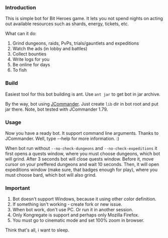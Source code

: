 ### Introduction
This is simple bot for Bit Heroes game. It lets you not spend nights on acting out available resources such as shards, energy, tickets, etc.

What can it do:
1. Grind dungeons, raids, PvPs, trials/gauntlets and expeditions
2. Watch the ads (in lobby and battles)
3. Collect bounties
4. Write logs for you
5. Be online for days
6. To fish

### Build
Easiest tool for this bot building is ant. Use ``ant jar`` to get bot in jar archive.

By the way, bot using [JCommander](jcommander.org). Just create ``lib`` dir in bot root and put jar there. Note, bot tested with JCommander 1.79. 

### Usage
Now you have a ready bot. It support command line arguments. Thanks to JCommander. Well, type --help for more information. :) 

When bot run without ``--no-check-dungeons`` and ``--no-check-expeditions`` it first opens a quests window, where you must choose dungeons, which bot will grind. After 3 seconds bot will close quests window. Before it, move cursor on your preffered dungeons and wait 10 seconds. Then, it will open expeditions window (make sure, that badges enough for play), where you must choose bard, which bot will also grind.

### Important
1. Bot doesn't support Windows, because it using other color definition.
2. If something isn't working - create fork or new issue.
3. When bot work, don't use PC. Or run it in another session.
4. Only Kongregate is support and perhaps only Mozilla Firefox.
5. You must go to cinematic mode and set 100% zoom in browser.

Think that's all, i want to sleep.
